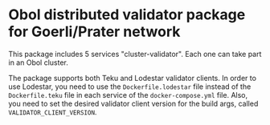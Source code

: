 # Obol distributed validator package for Goerli/Prater network

This package includes 5 services "cluster-validator". Each one can take part in an Obol cluster.

The package supports both Teku and Lodestar validator clients. In order to use Lodestar, you need to use the `Dockerfile.lodestar` file instead of the `Dockerfile.teku` file in each service of the `docker-compose.yml` file. Also, you need to set the desired validator client version for the build args, called `VALIDATOR_CLIENT_VERSION`.

